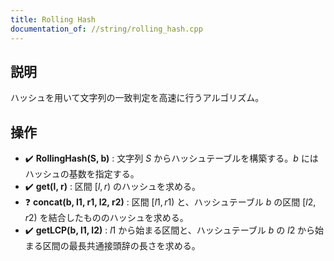 ```yaml
---
title: Rolling Hash
documentation_of: //string/rolling_hash.cpp
---
```


## 説明
ハッシュを用いて文字列の一致判定を高速に行うアルゴリズム。

## 操作
- :heavy_check_mark: **RollingHash(S, b)** : 文字列 $S$ からハッシュテーブルを構築する。$b$ にはハッシュの基数を指定する。
- :heavy_check_mark: **get(l, r)** : 区間 $[l,r)$ のハッシュを求める。
- :question: **concat(b, l1, r1, l2, r2)** : 区間 $[l1,r1)$ と、ハッシュテーブル $b$ の区間 $[l2,r2)$ を結合したもののハッシュを求める。
- :heavy_check_mark: **getLCP(b, l1, l2)** : $l1$ から始まる区間と、ハッシュテーブル $b$ の $l2$ から始まる区間の最長共通接頭辞の長さを求める。